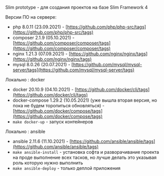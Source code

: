 Slim prototype - для создания проектов на базе Slim Framework 4

Версии ПО на сервере:

- php 8.0.11 (23.09.2021) - [https://github.com/php/php-src/tags](https://github.com/php/php-src/tags)
- composer 2.1.9 (05.10.2021) - [https://github.com/composer/composer/tags](https://github.com/composer/composer/tags)
- nginx 1.21.3 (07.09.2021) - [https://github.com/nginx/nginx/tags](https://github.com/nginx/nginx/tags)
- mysql 8.0.26 (20.07.2021) - [https://github.com/mysql/mysql-server/tags](https://github.com/mysql/mysql-server/tags)

Локально : docker
- docker 20.10.9 (04.10.2021) - [https://github.com/docker/cli/tags](https://github.com/docker/cli/tags)
- docker-compose 1.29.2 (10.05.2021) (уже вышла вторая версия, но пока не будем торопиться обновляться) - [https://github.com/docker/compose/tags](https://github.com/docker/compose/tags)
- `make docker-up` - запуск контейнеров


Локально : ansible
- ansible 2.11.6 (11.10.2021) - [https://github.com/ansible/ansible/tags](https://github.com/ansible/ansible/tags)
- `make ansible-install` - установка софта и разворачивание проекта на проде выполнение всех тасков, но лучше делать это указывая роль которую нужно выполнить
- `make ansible-deploy` - только деплой приложения